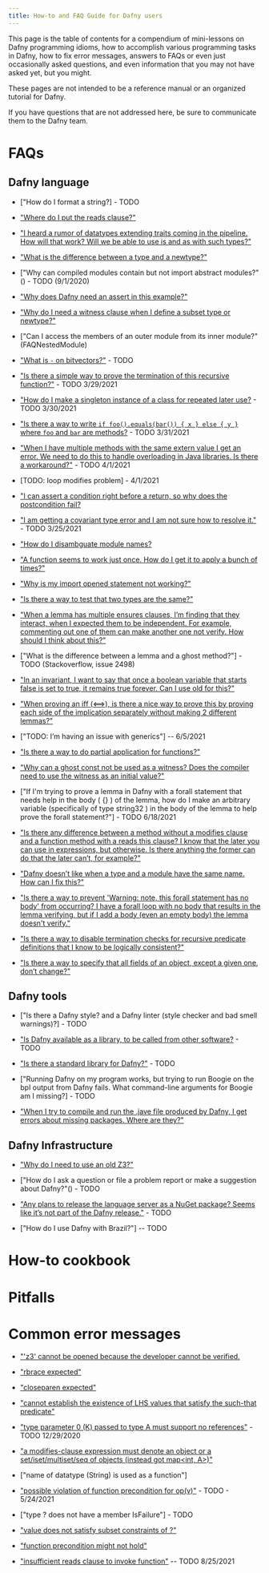 ```yaml
---
title: How-to and FAQ Guide for Dafny users
---
```


This page is the table of contents for a compendium of mini-lessons on Dafny programming idioms, how to accomplish various programming tasks in Dafny, how to fix error messages,
answers to FAQs or even just occasionally asked questions, and even information that you may not have asked yet, but you might.

These pages are not intended to be a reference manual or an organized tutorial for Dafny.

If you have questions that are not addressed here, be sure to communicate them to the Dafny team.

# FAQs
## Dafny language

- ["How do I format a string?] - TODO

- ["Where do I put the reads clause?"](FAQReadsClause)

- ["I heard a rumor of datatypes extending traits coming in the pipeline. How will that work? Will we be able to use is and as with such types?"](FAQTraitsForDatatypes)

- ["What is the difference between a type and a newtype?"](FAQNewtype)

- ["Why can compiled modules contain but not import abstract modules?"() - TODO (9/1/2020)

- ["Why does Dafny need an assert in this example?"](FAQNeedsAssert)

- ["Why do I need a witness clause when I define a subset type or newtype?"](FAQWitness)

- ["Can I access the members of an outer module from its inner module?"(FAQNestedModule)

- ["What is `-` on bitvectors?"]() - TODO

- ["Is there a simple way to prove the termination of this recursive function?"]() - TODO 3/29/2021

- ["How do I make a singleton instance of a class for repeated later use?]() - TODO 3/30/2021

- ["Is there a way to write `if foo().equals(bar()) { x } else { y }` where `foo` and `bar` are methods?]() - TODO 3/31/2021

- ["When I have multiple methods with the same extern value I get an error.  We need to do this to handle overloading in Java libraries.  Is there a workaround?"]() - TODO 4/1/2021

- [TODO: loop modifies problem] - 4/1/2021

- ["I can assert a condition right before a return, so why does the postcondition fail?](FAQFailingPost)

- ["I am getting a covariant type error and I am not sure how to resolve it."]() - TODO 3/25/2021

- ["How do I disambguate module names?](FAQModuleNames)

- ["A function seems to work just once. How do I get it to apply a bunch of times?"](FAQFunctionUnroll)

- ["Why is my import opened statement not working?"](FAQModuleImport)

- ["Is there a way to test that two types are the same?"](FAQTypeCompare)

- ["When a lemma has multiple ensures clauses, I’m finding that they interact, when I expected them to be independent.  For example, commenting out one of them can make another one not verify.  How should I think about this?"](FAQMultClauses)

- ["What is the difference between a lemma and a ghost method?"] - TODO (Stackoverflow, issue 2498)

- ["In an invariant, I want to say that once a boolean variable that starts false is set to true, it remains true forever.  Can I use old for this?"](FAQOld)

- ["When proving an iff (<==>), is there a nice way to prove this by proving each side of the implication separately without making 2 different lemmas?"](FAQIff)

- ["TODO: I’m having an issue with generics"] -- 6/5/2021

- ["Is there a way to do partial application for functions?"](FAQCurry)

- ["Why can a ghost const not be used as a witness? Does the compiler need to use the witness as an initial value?"](FAQGhostConstAsWitness)

- ["If I'm trying to prove a lemma in Dafny with a forall statement that needs help in the body ( {} ) of the lemma, how do I make an arbitrary variable (specifically of type string32 ) in the body of the lemma to help prove the forall statement?"] - TODO 6/18/2021

- ["Is there any difference between a method without a modifies clause and a function method with a reads this clause?  I know that the later you can use in expressions, but otherwise.  Is there anything the former can do that the later can’t, for example?"](FAQFunctionMethod)

- ["Dafny doesn’t like when a type and a module have the same name. How can I fix this?"](FAQNameConflict)

- ["Is there a way to prevent 'Warning: note, this forall statement has no body' from occurring? I have a forall loop with no body that results in the lemma verifying, but if I add a body (even an empty body) the lemma doesn't verify."](FAQNoBody)

- ["Is there a way to disable termination checks for recursive predicate definitions that I know to be logically consistent?"](FAQTermination)

- ["Is there a way to specify that all fields of an object, except a given one, don’t change?"](FAQModifiesOne)

## Dafny tools

- ["Is there a Dafny style? and a Dafny linter (style checker and bad smell warnings)?] - TODO

- ["Is Dafny available as a library, to be called from other software?]() - TODO

- ["Is there a standard library for Dafny?"]() - TODO

- ["Running Dafny on my program works, but trying to run Boogie on the bpl output from Dafny fails. What command-line arguments for Boogie am I missing?] - TODO

- ["When I try to compile and run the .jave file produced by Dafny, I get errors about missing packages. Where are they?"](FAQJava)

## Dafny Infrastructure

- ["Why do I need to use an old Z3?"](FAQZ3)

- ["How do I ask a question or file a problem report or make a suggestion about Dafny?"() - TODO 

- ["Any plans to release the language server as a NuGet package? Seems like it’s not part of the Dafny release."]() - TODO

- ["How do I use Dafny with Brazil?"] -- TODO


# How-to cookbook

# Pitfalls

# Common error messages

- ["'z3' cannot be opened because the developer cannot be verified.](ERROR_Z3)

- ["rbrace expected"](ERROR_Rbrace)

- ["closeparen expected"](ERROR_CloseParen)

- ["cannot establish the existence of LHS values that satisfy the such-that predicate"](ERROR_NoLHS)

- ["type parameter 0 (K) passed to type A must support no references"]() - TODO 12/29/2020

- ["a modifies-clause expression must denote an object or a set/iset/multiset/seq of objects (instead got map<int, A>)"](ERROR_ModifiesValue)

- ["name of datatype (String) is used as a function"]

- ["possible violation of function precondition for op(v)"](ERROR_FunctionPrecondition) - TODO - 5/24/2021

- ["type ? does not have a member IsFailure"] - TODO

- ["value does not satisfy subset constraints of ?"](ERROR_Covariance)

- ["function precondition might not hold"](ERROR_SeqComp)

- ["insufficient reads clause to invoke function"](ERROR_InsufficientReads) -- TODO 8/25/2021
